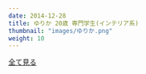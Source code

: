 ```yaml
---
date: 2014-12-28
title: ゆりか 20歳 専門学生(インテリア系)
thumbnail: "images/ゆりか.png" 
weight: 10
---
```




<script type="text/javascript" charset="utf-8" src="http://www.mgstage.com/js/mgs_sample_movie.js?p=200GANA-1489&r=1&m=5&c=H4DXKUIBIQ7YOYNKBIPRBPQ2D3"></script>

<a href="http://tanshuku.org/Pa2Edwc">全て見る</a>
